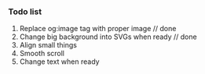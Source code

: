 ### Todo list

1. Replace og:image tag with proper image // done
2. Change big background into SVGs when ready // done
3. Align small things
4. Smooth scroll
5. Change text when ready
